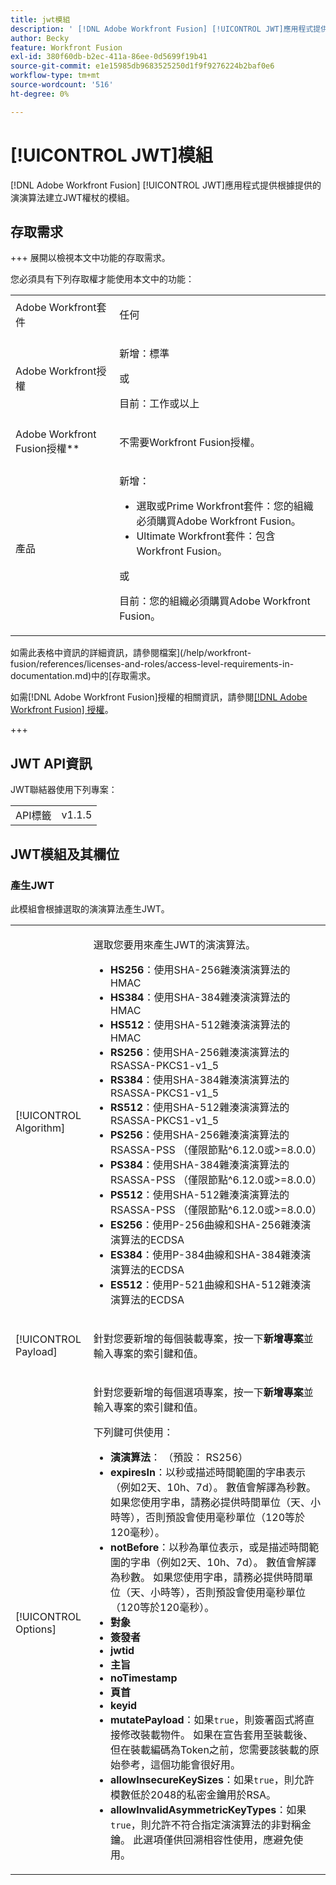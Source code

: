 ```yaml
---
title: jwt模組
description: ' [!DNL Adobe Workfront Fusion] [!UICONTROL JWT]應用程式提供根據提供的演演算法建立JWT權杖的模組。'
author: Becky
feature: Workfront Fusion
exl-id: 380f60db-b2ec-411a-86ee-0d5699f19b41
source-git-commit: e1e15985db9683525250d1f9f9276224b2baf0e6
workflow-type: tm+mt
source-wordcount: '516'
ht-degree: 0%

---
```


# [!UICONTROL JWT]模組

[!DNL Adobe Workfront Fusion] [!UICONTROL JWT]應用程式提供根據提供的演演算法建立JWT權杖的模組。

## 存取需求

+++ 展開以檢視本文中功能的存取需求。

您必須具有下列存取權才能使用本文中的功能：

<table style="table-layout:auto">
 <col> 
 <col> 
 <tbody> 
  <tr> 
   <td role="rowheader">Adobe Workfront套件</td> 
   <td> <p>任何</p> </td> 
  </tr> 
  <tr data-mc-conditions=""> 
   <td role="rowheader">Adobe Workfront授權</td> 
   <td> <p>新增：標準</p><p>或</p><p>目前：工作或以上</p> </td> 
  </tr> 
  <tr> 
   <td role="rowheader">Adobe Workfront Fusion授權**</td> 
   <td>
   <p>不需要Workfront Fusion授權。</p>
   </td> 
  </tr> 
  <tr> 
   <td role="rowheader">產品</td> 
   <td>
   <p>新增：</p> <ul><li>選取或Prime Workfront套件：您的組織必須購買Adobe Workfront Fusion。</li><li>Ultimate Workfront套件：包含Workfront Fusion。</li></ul>
   <p>或</p>
   <p>目前：您的組織必須購買Adobe Workfront Fusion。</p>
   </td> 
  </tr>
 </tbody> 
</table>

如需此表格中資訊的詳細資訊，請參閱檔案](/help/workfront-fusion/references/licenses-and-roles/access-level-requirements-in-documentation.md)中的[存取需求。

如需[!DNL Adobe Workfront Fusion]授權的相關資訊，請參閱[[!DNL Adobe Workfront Fusion] 授權](/help/workfront-fusion/set-up-and-manage-workfront-fusion/licensing-operations-overview/license-automation-vs-integration.md)。

+++

## JWT API資訊

JWT聯結器使用下列專案：

<table style="table-layout:auto"> 
 <col> 
 <col> 
 <tbody> 
   <tr> 
   <td role="rowheader">API標籤</td> 
   <td>v1.1.5</td> 
  </tr>
 </tbody> 
 </table>

## JWT模組及其欄位

### 產生JWT

此模組會根據選取的演演算法產生JWT。

<table style="table-layout:auto"> 
 <col data-mc-conditions=""> 
 <col data-mc-conditions=""> 
 <tbody> 
  <tr> 
   <td role="rowheader">[!UICONTROL Algorithm]</td> 
   <td> <p>選取您要用來產生JWT的演演算法。</p> <ul>
   <li><b>HS256</b>：使用SHA-256雜湊演演算法的HMAC</li>
   <li><b>HS384</b>：使用SHA-384雜湊演演算法的HMAC</li>
   <li><b>HS512</b>：使用SHA-512雜湊演演算法的HMAC</li>
   <li><b>RS256</b>：使用SHA-256雜湊演演算法的RSASSA-PKCS1-v1_5</li>
   <li><b>RS384</b>：使用SHA-384雜湊演演算法的RSASSA-PKCS1-v1_5</li>
   <li><b>RS512</b>：使用SHA-512雜湊演演算法的RSASSA-PKCS1-v1_5</li>
   <li><b>PS256</b>：使用SHA-256雜湊演演算法的RSASSA-PSS （僅限節點^6.12.0或&gt;=8.0.0）</li>
   <li><b>PS384</b>：使用SHA-384雜湊演演算法的RSASSA-PSS （僅限節點^6.12.0或&gt;=8.0.0）</li>
   <li><b>PS512</b>：使用SHA-512雜湊演演算法的RSASSA-PSS （僅限節點^6.12.0或&gt;=8.0.0）</li>
   <li><b>ES256</b>：使用P-256曲線和SHA-256雜湊演演算法的ECDSA</li>
   <li><b>ES384</b>：使用P-384曲線和SHA-384雜湊演演算法的ECDSA</li>
   <li><b>ES512</b>：使用P-521曲線和SHA-512雜湊演演算法的ECDSA</li>
   </ul></td> 
  </tr> 
  <tr> 
   <td role="rowheader">[!UICONTROL Payload] </td> 
   <td> <p>針對您要新增的每個裝載專案，按一下<b>新增專案</b>並輸入專案的索引鍵和值。</p> </td> 
  </tr> 
  <tr> 
   <td role="rowheader">[!UICONTROL Options] </td> 
   <td> <p>針對您要新增的每個選項專案，按一下<b>新增專案</b>並輸入專案的索引鍵和值。</p> <p>下列鍵可供使用：
   <ul>
   <li><b>演演算法</b>： （預設： RS256）</li>
   <li><b>expiresIn</b>：以秒或描述時間範圍的字串表示（例如2天、10h、7d）。 數值會解譯為秒數。 如果您使用字串，請務必提供時間單位（天、小時等），否則預設會使用毫秒單位（120等於120毫秒）。</li>
   <li><b>notBefore</b>：以秒為單位表示，或是描述時間範圍的字串（例如2天、10h、7d）。 數值會解譯為秒數。 如果您使用字串，請務必提供時間單位（天、小時等），否則預設會使用毫秒單位（120等於120毫秒）。
</li>
   <li><b>對象</b></li>
   <li><b>簽發者</b></li>
   <li><b>jwtid</b></li>
   <li><b>主旨</b></li>
   <li><b>noTimestamp</b></li>
   <li><b>頁首</b></li>
   <li><b>keyid</b></li>
   <li><b>mutatePayload</b>：如果<code>true</code>，則簽署函式將直接修改裝載物件。 如果在宣告套用至裝載後、但在裝載編碼為Token之前，您需要該裝載的原始參考，這個功能會很好用。</li>
   <li><b>allowInsecureKeySizes</b>：如果<code>true</code>，則允許模數低於2048的私密金鑰用於RSA。</li>
   <li><b>allowInvalidAsymmetricKeyTypes</b>：如果<code>true</code>，則允許不符合指定演演算法的非對稱金鑰。 此選項僅供回溯相容性使用，應避免使用。</li>
   </ul>
   </td> 
  </tr> 
 </tbody> 
</table>
